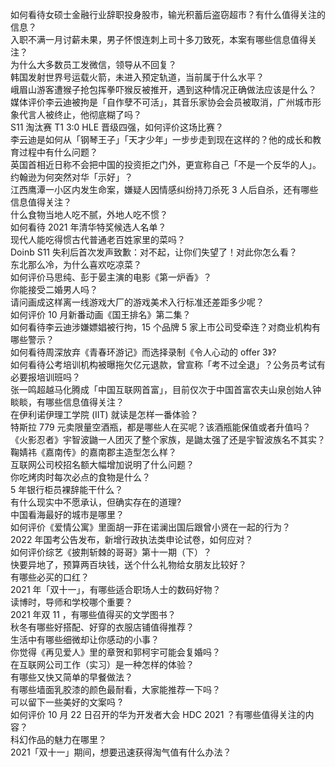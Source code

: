 如何看待女硕士金融行业辞职投身股市，输光积蓄后盗窃超市？有什么值得关注的信息？  
入职不满一月讨薪未果，男子怀恨连刺上司十多刀致死，本案有哪些信息值得关注？  
为什么大多数员工发微信，领导从不回复？  
韩国发射世界号运载火箭，未进入预定轨道，当前属于什么水平？  
峨眉山游客遭猴子抢包挥拳吓猴反被推开，遇到这种情况正确做法应该是什么？  
媒体评价李云迪被拘是「自作孽不可活」，其音乐家协会会员被取消，广州城市形象代言人被终止，他彻底糊了吗？  
S11 淘汰赛 T1 3:0 HLE 晋级四强，如何评价这场比赛？  
李云迪是如何从「钢琴王子」「天才少年」一步步走到现在这样的？他的成长和教育过程中有什么问题？  
英国首相近日称不会把中国的投资拒之门外，更宣称自己「不是一个反华的人」。约翰逊为何突然对华「示好」？  
江西鹰潭一小区内发生命案，嫌疑人因情感纠纷持刀杀死 3 人后自杀，还有哪些信息值得关注？  
什么食物当地人吃不腻，外地人吃不惯？  
如何看待 2021 年清华特奖候选人名单？  
现代人能吃得惯古代普通老百姓家里的菜吗？  
Doinb S11 失利后首次发声致歉：对不起，让你们失望了！对此你怎么看？  
东北那么冷，为什么喜欢吃凉菜？  
如何评价马思纯、彭于晏主演的电影《第一炉香》？  
你能接受二婚男人吗？  
请问画成这样离一线游戏大厂的游戏美术入行标准还差距多少呢？  
如何评价 10 月新番动画《国王排名》第二集？  
如何看待李云迪涉嫌嫖娼被行拘，15 个品牌 5 家上市公司受牵连？对商业机构有哪些警示？  
如何看待周深放弃《青春环游记》而选择录制《令人心动的 offer 3》?  
如何看待公考培训机构被曝拖欠亿元退款，曾宣称「考不过全退」？公务员考试有必要报培训班吗？  
张一鸣超越马化腾成「中国互联网首富」，目前仅次于中国首富农夫山泉创始人钟睒睒，有哪些信息值得关注？  
在伊利诺伊理工学院 (IIT) 就读是怎样一番体验？  
特斯拉 779 元卖限量空酒瓶，都是哪些人在买呢？该酒瓶能保值或者升值吗？  
《火影忍者》宇智波鼬一人团灭了整个家族，是鼬太强了还是宇智波族名不其实？  
鞠婧祎《嘉南传》的嘉南郡主造型怎么样？  
互联网公司校招名额大幅增加说明了什么问题？  
你吃烤肉时每次必点的食物是什么？  
5 年银行柜员裸辞能干什么？  
有什么现实中不愿承认，但确实存在的道理?  
中国看海最好的城市是哪里？  
如何评价《爱情公寓》里面胡一菲在诺澜出国后跟曾小贤在一起的行为？  
2022 年国考公告发布，新增行政执法类申论试卷，如何应对？  
如何评价综艺《披荆斩棘的哥哥》第十一期（下）？  
快要异地了，预算两百块钱，送个什么礼物给女朋友比较好？  
有哪些必买的口红？  
2021 年「双十一」，有哪些适合职场人士的数码好物？  
读博时，导师和学校哪个重要？  
2021 年双 11 ，有哪些值得买的文学图书？  
秋冬有哪些好搭配、好穿的衣服店铺值得推荐？  
生活中有哪些细微却让你感动的小事？  
你觉得《再见爱人》里的章贺和郭柯宇可能会复婚吗？  
在互联网公司工作（实习）是一种怎样的体验？  
有哪些又快又简单的早餐做法？  
有哪些墙面乳胶漆的颜色最耐看，大家能推荐一下吗？  
可以留下一些美好的文案吗 ?  
如何评价 10 月 22 日召开的华为开发者大会 HDC 2021 ？有哪些值得关注的内容？  
科幻作品的魅力在哪里？  
2021「双十一」期间，想要迅速获得淘气值有什么办法？  
